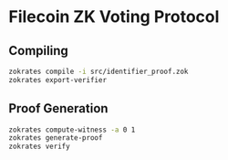 # Filecoin ZK Voting Protocol

## Compiling

```bash
zokrates compile -i src/identifier_proof.zok
zokrates export-verifier
```

## Proof Generation

```bash
zokrates compute-witness -a 0 1
zokrates generate-proof
zokrates verify
```
